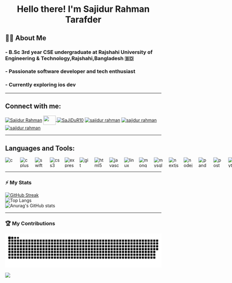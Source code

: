 <h1 align="center">Hello there! I'm Sajidur Rahman Tarafder </h1>

<h2>👨‍💻 About Me</h2>
<h3> - B.Sc 3rd year CSE undergraduate at Rajshahi University of Engineering & Technology,Rajshahi,Bangladesh 🇧🇩 </h3>
<h3> - Passionate software developer and tech enthusiast </h3>
<h3> - Currently exploring ios dev</h3>

 ---
<h2 align="left">Connect with me:</h2>
<p align="left">
<a href="https://www.facebook.com/sajidur.rahman.3158652" target="blank"><img align="center" src="https://cdn.simpleicons.org/facebook/white" alt="Sajidur Rahman" height="30" width="40" /></a>
<a href="mailto:sajidurrahmantarafder@gmail.com" target="blank" >
    <img align="center" height="30" width="40" src="https://cdn.simpleicons.org/gmail/white" />
</a>
<a href="https://codeforces.com/profile/sajidur10" target="blank"><img align="center" src="https://cdn.simpleicons.org/codeforces/white" alt="SaJiDuR10" height="30" width="40" /></a>
<a href="https://www.linkedin.com/in/sajidur-rahman-910b28235/" target="blank"><img align="center" src="https://cdn.simpleicons.org/linkedin/white" alt="sajidur rahman" height="30" width="40" /></a>
<a href="https://www.hackerrank.com/profile/sajidurrahmanta1" target="blank"><img align="center" src="https://cdn.simpleicons.org/hackerrank/white" alt="sajidur rahman" height="30" width="40" /></a>
<a href="https://leetcode.com/u/sajidurrahmantarafder/" target="blank"><img align="center" src="https://cdn.simpleicons.org/leetcode/white" alt="sajidur rahman" height="30" width="40" /></a>
</p>

 ---
<h2 align="left"> Languages and Tools:</h2>
<div style="display:flex; flex-direction:row; gap:16px;">
  <img height="32" width="32" src="https://cdn.simpleicons.org/c/white" alt="c" />
  <img height="32" width="32" src="https://cdn.simpleicons.org/cplusplus/white" alt="cplusplus" />
  <img height="32" width="32" src="https://cdn.simpleicons.org/swift/white" alt="swift" />
  <img height="32" width="32" src="https://cdn.simpleicons.org/css3/white" alt="css3" />
  <img height="32" width="32" src="https://cdn.simpleicons.org/express/white" alt="express" />
  <img height="32" width="32" src="https://cdn.simpleicons.org/git/white" alt="git" />
  <img height="32" width="32" src="https://cdn.simpleicons.org/html5/white" alt="html5" />
  <img height="32" width="32" src="https://cdn.simpleicons.org/javascript/white" alt="javascript" />
  <img height="32" width="32" src="https://cdn.simpleicons.org/linux/white" alt="linux" />
  <img height="32" width="32" src="https://cdn.simpleicons.org/mongodb/white" alt="mongodb" />
  <img height="32" width="32" src="https://cdn.simpleicons.org/mysql/white" alt="mysql" />
  <img height="32" width="32" src="https://cdn.simpleicons.org/nextdotjs/white" alt="nextjs" />
  <img height="32" width="32" src="https://cdn.simpleicons.org/nodedotjs/white" alt="nodejs" />
  <img height="32" width="32" src="https://cdn.simpleicons.org/pandas/white" alt="pandas" />
  <img height="32" width="32" src="https://cdn.simpleicons.org/postman/white" alt="postman" />
  <img height="32" width="32" src="https://cdn.simpleicons.org/python/white" alt="python" />
  <img height="32" width="32" src="https://cdn.simpleicons.org/pytorch/white" alt="pytorch" />
  <img height="32" width="32" src="https://cdn.simpleicons.org/react/white" alt="react" />
  <img height="32" width="32" src="https://cdn.simpleicons.org/scikitlearn/white" alt="scikit_learn" />
  <img height="32" width="32" src="https://cdn.simpleicons.org/tailwindcss/white" alt="tailwind" />
  <img height="32" width="32" src="https://cdn.simpleicons.org/tensorflow/white" alt="tensorflow" />
  <img height="32" width="32" src="https://cdn.simpleicons.org/arduino/white" alt="arduino" />
  <img height="32" width="32" src="https://cdn.simpleicons.org/gnubash/white" alt="bash" />
  <img height="32" width="32" src="https://cdn.simpleicons.org/bootstrap/white" alt="bootstrap" />
</div>

 ---
### ⚡ My Stats

[![GitHub Streak](https://streak-stats.demolab.com?user=sajidur-rahman154&theme=highcontrast&hide_border=true&border_radius=10&exclude_days=Fri%2CSat)](https://git.io/streak-stats)<br>
![Top Langs](https://github-readme-stats.vercel.app/api/top-langs?username=sajidur-rahman154&show_icons=true&locale=en&layout=compact&theme=vision-friendly-dark&hide_border=true&card_width=495&border_radius=10)<br>
![Anurag's GitHub stats](https://github-readme-stats.vercel.app/api?username=sajidur-rahman154&show_icons=true&locale=en&theme=vision-friendly-dark&card_width=495&hide_border=true&border_radius=10)

 ---
### 🏆 My Contributions

<img alt="GitHub Snake" src="https://raw.githubusercontent.com/sajidur-rahman154/sajidur-rahman154/output/github-snake-dark.svg" />

![](https://hit.yhype.me/github/profile?user_id=64137998)

